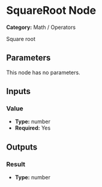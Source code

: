 
# SquareRoot Node

**Category:** Math / Operators

Square root

## Parameters

This node has no parameters.

## Inputs


### Value
- **Type:** number
- **Required:** Yes



## Outputs


### Result
- **Type:** number




